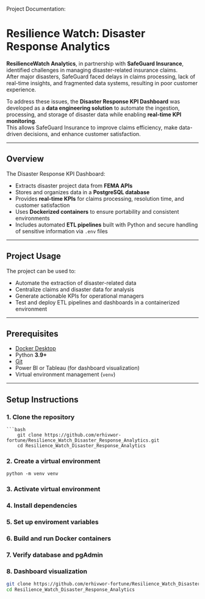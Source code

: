 Project Documentation:
# **Resilience Watch: Disaster Response Analytics**

**ResilienceWatch Analytics**, in partnership with **SafeGuard Insurance**, identified challenges in managing disaster-related insurance claims.  
After major disasters, SafeGuard faced delays in claims processing, lack of real-time insights, and fragmented data systems, resulting in poor customer experience.

To address these issues, the **Disaster Response KPI Dashboard** was developed as a **data engineering solution** to automate the ingestion, processing, and storage of disaster data while enabling **real-time KPI monitoring**.  
This allows SafeGuard Insurance to improve claims efficiency, make data-driven decisions, and enhance customer satisfaction.

---

## **Overview**

The Disaster Response KPI Dashboard:
- Extracts disaster project data from **FEMA APIs**
- Stores and organizes data in a **PostgreSQL database**
- Provides **real-time KPIs** for claims processing, resolution time, and customer satisfaction
- Uses **Dockerized containers** to ensure portability and consistent environments
- Includes automated **ETL pipelines** built with Python and secure handling of sensitive information via `.env` files

---

## **Project Usage**

The project can be used to:
- Automate the extraction of disaster-related data  
- Centralize claims and disaster data for analysis  
- Generate actionable KPIs for operational managers  
- Test and deploy ETL pipelines and dashboards in a containerized environment  

---

## **Prerequisites**

- [Docker Desktop](https://www.docker.com/products/docker-desktop)
- Python **3.9+**
- [Git](https://git-scm.com/)
- Power BI or Tableau (for dashboard visualization)
- Virtual environment management (`venv`)

---

## **Setup Instructions**

### 1. Clone the repository
    ```bash
        git clone https://github.com/erhivwor-fortune/Resilience_Watch_Disaster_Response_Analytics.git
        cd Resilience_Watch_Disaster_Response_Analytics

### 2. Create a virtual environment
    python -m venv venv

### 3. Activate virtual environment
### 4. Install dependencies
### 5. Set up enviroment variables
### 6. Build and run Docker containers
### 7. Verify database and pgAdmin
### 8. Dashboard visualization

```bash
git clone https://github.com/erhivwor-fortune/Resilience_Watch_Disaster_Response_Analytics.git
cd Resilience_Watch_Disaster_Response_Analytics

